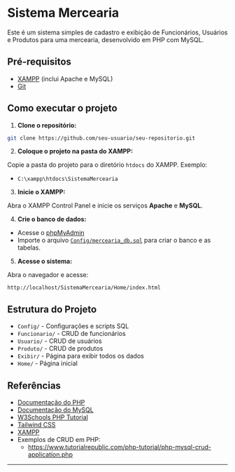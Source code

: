 # Sistema Mercearia

Este é um sistema simples de cadastro e exibição de Funcionários, Usuários e Produtos para uma mercearia, desenvolvido em PHP com MySQL.

## Pré-requisitos

- [XAMPP](https://www.apachefriends.org/index.html) (inclui Apache e MySQL)
- [Git](https://git-scm.com/)

## Como executar o projeto

1. **Clone o repositório:**

```sh
git clone https://github.com/seu-usuario/seu-repositorio.git
```

2. **Coloque o projeto na pasta do XAMPP:**

Copie a pasta do projeto para o diretório `htdocs` do XAMPP. Exemplo:
- `C:\xampp\htdocs\SistemaMercearia`

3. **Inicie o XAMPP:**

Abra o XAMPP Control Panel e inicie os serviços **Apache** e **MySQL**.

4. **Crie o banco de dados:**

- Acesse o [phpMyAdmin](http://localhost/phpmyadmin/)
- Importe o arquivo [`Config/mercearia_db.sql`](Config/mercearia_db.sql) para criar o banco e as tabelas.

5. **Acesse o sistema:**

Abra o navegador e acesse:
```
http://localhost/SistemaMercearia/Home/index.html
```

## Estrutura do Projeto

- `Config/` - Configurações e scripts SQL
- `Funcionario/` - CRUD de funcionários
- `Usuario/` - CRUD de usuários
- `Produto/` - CRUD de produtos
- `Exibir/` - Página para exibir todos os dados
- `Home/` - Página inicial

## Referências

- [Documentação do PHP](https://www.php.net/manual/pt_BR/)
- [Documentação do MySQL](https://dev.mysql.com/doc/)
- [W3Schools PHP Tutorial](https://www.w3schools.com/php/)
- [Tailwind CSS](https://tailwindcss.com/docs)
- [XAMPP](https://www.apachefriends.org/index.html)
- Exemplos de CRUD em PHP:  
  - https://www.tutorialrepublic.com/php-tutorial/php-mysql-crud-application.php
---
